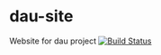 dau-site
========

Website for dau project
[![Build Status](https://travis-ci.org/theocean154/dau-site.svg?branch=master)](https://travis-ci.org/theocean154/dau-site)
